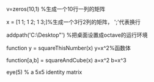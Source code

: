 v=zeros(10,1) %生成一个10行一列的矩阵

x = [1 1; 1 2; 1 3;]%生成一个3行2列的矩阵， ';'代表换行

addpath('C:\Desktop"') %把桌面设置成octave的运行环境

function y = squareThisNumber(x)
y=x^2%函数体

function[a,b] = squareAndCube(x)
a=x^2
b=x^3

eye(5) % a 5x5 identity matrix